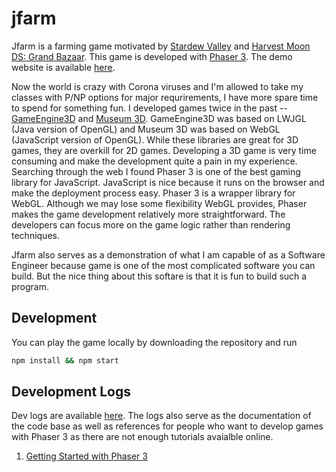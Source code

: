 # jfarm

Jfarm is a farming game motivated by [Stardew Valley](https://www.stardewvalley.net/) and [Harvest Moon DS: Grand Bazaar](https://www.bokumono.com/series/kazebaza/). This game is developed with [Phaser 3](https://phaser.io/). The demo website is available [here](https://ioneone.github.io/jfarm/).

Now the world is crazy with Corona viruses and I'm allowed to take my classes with P/NP options for major requrirements, I have more spare time to spend for something fun. I developed games twice in the past -- [GameEngine3D](https://github.com/ioneone/GameEngine3D) and [Museum 3D](https://github.com/ioneone/Museum-3D). GameEngine3D was based on LWJGL (Java version of OpenGL) and Museum 3D was based on WebGL (JavaScript version of OpenGL). While these libraries are great for 3D games, they are overkill for 2D games. Developing a 3D game is very time consuming and make the development quite a pain in my experience. Searching through the web I found Phaser 3 is one of the best gaming library for JavaScript. JavaScript is nice because it runs on the browser and make the deployment process easy. Phaser 3 is a wrapper library for WebGL. Although we may lose some flexibility WebGL provides, Phaser makes the game development relatively more straightforward. The developers can focus more on the game logic rather than rendering techniques. 

Jfarm also serves as a demonstration of what I am capable of as a Software Engineer because game is one of the most complicated software you can build. But the nice thing about this softare is that it is fun to build such a program. 



## Development

You can play the game locally by downloading the repository and run

```bash
npm install && npm start
```



## Development Logs

Dev logs are available [here](https://github.com/ioneone/jfarm/tree/develop/logs). The logs also serve as the documentation of the code base as well as references for people who want to develop games with Phaser 3 as there are not enough tutorials avaialble online. 

1. [Getting Started with Phaser 3](https://github.com/ioneone/jfarm/blob/develop/logs/1-Getting-Started-with-Phaser-3.md)
